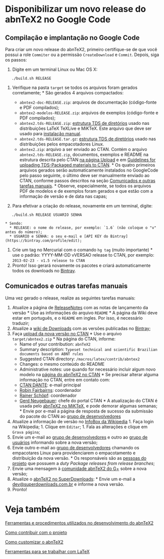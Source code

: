 # Disponibilizar um novo release do abnTeX2 no Google Code #

## Compilação e implantação no Google Code ##

Para criar um novo release do abnTeX2, primeiro certifique-se de que você possui a role `Commiter` ou a permissão  `CreateDownload` e `Commit`. Depois, siga os passos:


  1. Digite em um terminal Linux ou Mac OS X:
```
   ./build.sh RELEASE
```
  1. Verifique na pasta `target` se todos os arquivos foram gerados corretamente;
    * São gerados 4 arquivos compactados:
      * `abntex2-doc-RELEASE.zip`: arquivos de documentação (código-fonte e PDF compilados);
      * `abntex2-modelos-RELEASE.zip`: arquivos de exemplos (código-fonte e PDF compilados);
      * `abntex2.tds-RELEASE.zip`: [estrutura TDS de diretórios](http://www.ctan.org/pkg/tds) usado nas distribuições LaTeX TeXLive e MiKTeX. Este arquivo que deve ser usado para [instalação manual](Instalacao.md).
      * `abntex2.tds-RELEASE.tar.gz`: [estrutura TDS de diretórios](http://www.ctan.org/pkg/tds) usado nas distribuições pelos empacotadores Linux.
      * `abntex2.zip`: arquivo a ser enviado ao CTAN. Contém o arquivo `abntex2.tds-RELEASE.zip`, documentos, exemplos e README na estrutura descrita pelo CTAN [na página Upload](http://www.ctan.org/upload) e em [Guide­lines for up­load­ing TDS-Pack­aged ma­te­ri­als to CTAN](http://www.ctan.org/TDS-guidelines).
    * Os quatro primeiros arquivos gerados serão automaticamente instalados no GoogleCode pelo passo seguinte, o último deve ser manualmente enviado ao CTAN, conforme passos descritos na seção [Comunicados e outras tarefas manuais](DisponibilizarNovoRelease#Comunicados_e_outras_tarefas_manuais.md).
    * Observe, especialmente, se todos os arquivos PDF de modelos e de exemplos foram gerados e que estão com a informação de versão e de data nas capas;

  1. Para efetivar a criação do release, novamente em um terminal, digite:
```
   ./build.sh RELEASE USUARIO SENHA
```
    * Sendo:
      * RELEASE: o nome do release, por exemplo: `1.6` (não coloque o "v" antes do número);
      * USUARIO e SENHA: o seu e-mail e [API KEY do Bintray](https://bintray.com/profile/edit);
  1. Crie um tag no Mercurial com o comando `hg tag` (muito importante)
    * use o padrão: YYYY-MM-DD vVERSAO release to CTAN, por exemplo: `2013-02-23 - v1.5 release to CTAN`
  1. Pronto! Isso gerará novamente os pacotes e criará automaticamente todos os downloads no [Bintray](https://bintray.com/laurocesar/generic/abntex2-releases/1.9.2/files).

## Comunicados e outras tarefas manuais ##

Uma vez gerado o release, realize as seguintes tarefas manuais:

  1. Atualize a página de [ReleaseNotes](ReleaseNotes.md) com as notas de lançamento da versão
    * Use as informações do arquivo `README`
    * A página da Wiki deve estar em português, e o `README` em ingles. Por isso, é necessário traduzir;
  1. Atualize a [wiki de Downloads](Downloads.md) com as versões publicadas no [Bintray](https://bintray.com/laurocesar/generic/abntex2-releases/1.9.2/files);
  1. Faça [upload da nova versão no CTAN](http://www.ctan.org/upload)
    * Use o arquivo `target/abntex2.zip`
    * Na página do CTAN, informe:
      * Name of your contribution: `ab­nTeX2`
      * Summary description: `Type­set tech­ni­cal and sci­en­tific Brazil­ian doc­u­ments based on ABNT rules`
      * Suggested CTAN directory: `/macros/la­tex/con­trib/ab­n­tex2`
      * Changes: o mesmo conteúdo do README
      * Administrative notes: use quando for necessário incluir algum novo modelo na [página do abnTeX2 no CTAN](http://www.ctan.org/pkg/abntex2)
    * Se precisar alterar alguma informação no CTAN, entre em contato com:
      * [CTAN DANTE](mailto:ctan@dante.de): e-mail principal
      * [Robin Fairbairns](mailto:robin.fairbairns@cl.cam.ac.uk): coordenador
      * [Rainer Schöpf](mailto:rainer@dante.de): coordenador
      * [Gerd Neugebauer](mailto:gene@gerd-neugebauer.de): chefe do portal CTAN
    * A atualização do CTAN é usada pelo [abnTeX2 no MiKTeX](http://miktex.org/packages/abntex2), e pode demorar algumas semanas;
    * Envie por e-mail a página de resposta de sucesso da submissão do pacote do CTAN ao [grupo de desenvolvedores](http://groups.google.com/group/abntex2)
  1. Atualize a informação de versão no [InfoBox da Wikipedia](http://pt.wikipedia.org/wiki/AbnTeX2)
    1. Faça login na Wikipedia;
    1. Clique em `Editar`;
    1. Fala as alterações e clique em `Grava página`;
  1. Envie um e-mail ao [grupo de desenvolvedores](http://groups.google.com/group/abntex2) e outro ao [grupo de usuários](http://groups.google.com/group/latex-br) informando sobre a nova versão;
  1. Envie outro e-mail ao [grupo de desenvolvedores](http://groups.google.com/group/abntex2) chamando os empacotares Linux para providenciarem o empacotamento e distribuição da nova versão.
    * Os responsáveis são as [pessoas do projeto](https://code.google.com/p/abntex2/people/list) que possuem a _duty_ _Package releases from release branches_;
  1. Envie uma mensagem à [comunidade abnTeX2 do G+](https://plus.google.com/u/0/communities/105202176004387477100) sobre a nova versão;
  1. Atualize o [abnTeX2 no SuperDownloads](http://www.superdownloads.com.br/download/167/abntex2/):
    * Envie um e-mail a [dev@superdownloads.com.br](mailto:dev@superdownloads.com.br) e informe a nova versão.
  1. Pronto!

# Veja também #

[Ferramentas e procedimentos utilizados no desenvolvimento do abnTeX2](FerramentasDesenv.md)

[Como contribuir com o projeto](ComoContribuir.md)

[Como customizar o abnTeX2](ComoCustomizar.md)

[Ferramentas para se trabalhar com LaTeX](Ferramentas.md)